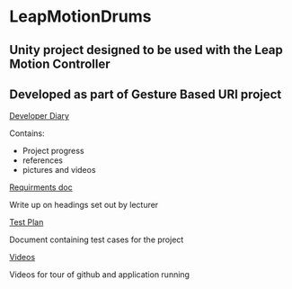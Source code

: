 # LeapMotionDrums
## Unity project designed to be used with the Leap Motion Controller
## Developed as part of Gesture Based URI project


[Developer Diary](https://github.com/kodama96/LeapMotionDrums/wiki/Developer-Diary)

Contains:
* Project progress
* references
* pictures and videos

[Requirments doc](https://github.com/kodama96/LeapMotionDrums/wiki/Requirements-Doc)

Write up on headings set out by lecturer

[Test Plan](https://github.com/kodama96/LeapMotionDrums/wiki/Test-Plan)

Document containing test cases for the project

[Videos](https://github.com/kodama96/LeapMotionDrums/wiki/Videos)

Videos for tour of github and application running
